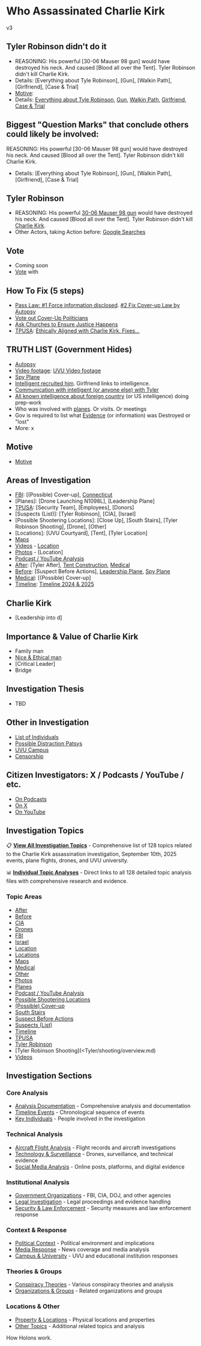 # Who Assassinated Charlie Kirk
v3

## Tyler Robinson didn't do it
- REASONING: His powerful [30-06 Mauser 98 gun] would have destroyed his neck. And caused [Blood all over the Tent]. Tyler Robinson didn't kill Charlie Kirk.
- Details: [Everything about Tyle Robinson], [Gun], [Walkin Path], [Girlfriend], [Case & Trial]
- [Motive](Motive/overview.md): 
- Details: [Everything about Tyle Robinson](/Tyler/overview.md), [Gun](/Gun_Bullet/overview.md), [Walkin Path](/Tyler/Travel.md), [Girlfriend](/Tyler/Girlfriend/overview.md), [Case & Trial](/Tyler/Trial/overview.md)


## Biggest "Question Marks" that conclude others could likely be involved:
REASONING: His powerful [30-06 Mauser 98 gun] would have destroyed his neck. And caused [Blood all over the Tent]. Tyler Robinson didn't kill Charlie Kirk.
- Details: [Everything about Tyle Robinson], [Gun], [Walkin Path], [Girlfriend], [Case & Trial]


## Tyler Robinson
- REASONING: His powerful [30-06 Mauser 98 gun](/Gun_Bullet/overview.md) would have destroyed his neck. And caused [Blood all over the Tent]. Tyler Robinson didn't kill [Charlie Kirk](/Charlie/overview.md).
- Other Actors, taking Action before: [Google Searches](/GoogleSearches/overview.md)


## Vote
- Coming soon
- [Vote](/Vote/overview.md) with


## How To Fix (5 steps)
- [Pass Law: #1 Force information disclosed](/Fix/Law1.md).  [#2 Fix Cover-up Law by Autopsy](/Fix/Law2.md)
- [Vote out Cover-Up Politicians](/Fix/Politicians.md)
- [Ask Churches to Ensure Justice Happens](/Fix/Churches.md)
- [TPUSA](TPUSA/TPUSA.md): [Ethically Aligned with Charlie Kirk. Fixes...](Fix/TPUSA.md)


## TRUTH LIST (Government Hides)
- [Autopsy](Charlie/Autopsy.md)
- [Video footage](cameras/security/overview.md): [UVU Video footage](Cameras/security/UVU_Security_Cameras.md)
- [Spy Plane](Planes/N1098L/overview.md)
- [Intelligent recruited him](Tyler/Recruited.md). Girlfriend links to intelligence.
- [Communication with intelligent (or anyone else) with Tyler](/Intelligence/overview.md)
- [All known intelligence about foreign country](/Intelligence/overview.md) (or US intelligence) doing prep-work
- Who was involved with [planes](/Planes/N1098L/overview.md). Or visits. Or meetings
- Gov is required to list what [Evidence](/gov/overview.md) (or information) was Destroyed or "lost"
- More: x


## Motive
- [Motive](Motive/overview.md)



## Areas of Investigation
- [FBI](FBI/overview.md): [(Possible) Cover-up], [Connecticut](FBI/Connecticut.md)
- [Planes]: [Drone Launching N1098L], [Leadership Plane]
- [TPUSA](Topics3/TPUSA/overview.md): [Security Team], [Employees], [Donors]
- [Suspects (List)]: [Tyler Robinson], [CIA], [Israel]
- [Possible Shootering Locations]: [Close Up], [South Stairs], [Tyler Robinson Shooting], [Drone], [Other]
- [Locations]: [UVU Courtyard], [Tent], [Tyler Location]
- [Maps](Maps/overview.md)
- [Videos](Videos/overview.md) - [Location](Locations/overview.md)
- [Photos](Photos/overview.md) - [Location]
- [Podcast / YouTube Analysis](Influencers/overview.md)
- [After](After/overview.md): [Tyler After], [Tent Construction](Tent/overview.md), [Medical](Medical/overview.md)
- [Before](Before/overview.md): [Suspect Before Actions], [Leadership Plane](Plane/Leadership/overview.md), [Spy Plane](Plane/N1098L/overview.md)
- [Medical](Medical/overview.md): [(Possible) Cover-up]
- [Timeline](Timeline/overview.md): [Timeline 2024 & 2025](Timeline/overview.md)


## Charlie Kirk
- [Leadership into d]


## Importance & Value of Charlie Kirk
- Family man
- [Nice & Ethical man](Charlie/overview.md)
- [Critical Leader]
- Bridge


## Investigation Thesis
- TBD


## Other in Investigation
- [List of Individuals](/People/overview.md)
- [Possible Distraction Patsys](/Patsys/overview.md)
- [UVU Campus](/UVU/maps.md)
- [Censorship](/Censorship/Censorship.md)


## Citizen Investigators: X / Podcasts / YouTube / etc.
- [On Podcasts](/Influencers/podcasts.md)
- [On X](/Influencers/x.md)
- [On YouTube](/Influencers/youtube.md)


## Investigation Topics

📋 **[View All Investigation Topics](/topics)** - Comprehensive list of 128 topics related to the Charlie Kirk assassination investigation, September 10th, 2025 events, plane flights, drones, and UVU university.

📊 **[Individual Topic Analyses](/topic-analyses)** - Direct links to all 128 detailed topic analysis files with comprehensive research and evidence.



### Topic Areas

- [After](After/overview.md)
- [Before](Before/overview.md)
- [CIA](CIA/overview.md)
- [Drones](Drones/overview.md)
- [FBI](./Topics3/FBI/overview)
- [Israel](<./Topics3/Israel/overview>)
- [Location](<./Topics3/Location/overview>)
- [Locations](<./Topics3/Locations/overview>)
- [Maps](<./Topics3/Maps/overview>)
- [Medical](<./Topics3/Medical/overview>)
- [Other](<./Topics3/Other/overview>)
- [Photos](<./Topics3/Photos/overview>)
- [Planes](<./Topics3/Planes/overview>)
- [Podcast / YouTube Analysis](<./Topics3/Podcast_YouTube_Analysis/overview>)
- [Possible Shootering Locations](<./Topics3/Possible Shootering Locations/overview>)
- [(Possible) Cover-up](<./Topics3/Possible_) _Cover-up/overview>)
- [South Stairs](<./Topics3/South Stairs/overview>)
- [Suspect Before Actions](<./Topics3/Suspect Before Actions/overview>)
- [Suspects (List)](<./Topics3/Suspects (List)/overview>)
- [Timeline](<./Topics3/Timeline/overview>)
- [TPUSA](TPUSA/overview.md)
- [Tyler Robinson](Tyler/overview>)
- [Tyler Robinson Shooting](<Tyler/shooting/overview.md)
- [Videos](Videos/overview.md)


## Investigation Sections

### Core Analysis
- [Analysis Documentation](/analysis_documentation/overview) - Comprehensive analysis and documentation
- [Timeline Events](/timeline_events/overview) - Chronological sequence of events
- [Key Individuals](/key_individuals/overview) - People involved in the investigation

### Technical Analysis
- [Aircraft Flight Analysis](/aircraft_flight_analysis/overview) - Flight records and aircraft investigations
- [Technology & Surveillance](/technology_surveillance/overview) - Drones, surveillance, and technical evidence
- [Social Media Analysis](/social_media_analysis/overview) - Online posts, platforms, and digital evidence

### Institutional Analysis
- [Government Organizations](/government_organizations/overview) - FBI, CIA, DOJ, and other agencies
- [Legal Investigation](/legal_investigation/overview) - Legal proceedings and evidence handling
- [Security & Law Enforcement](/security_law_enforcement/overview) - Security measures and law enforcement response

### Context & Response
- [Political Context](/political_context/overview) - Political environment and implications
- [Media Response](/media_response/overview) - News coverage and media analysis
- [Campus & University](/campus_university/overview) - UVU and educational institution responses

### Theories & Groups
- [Conspiracy Theories](/conspiracy_theories/overview) - Various conspiracy theories and analysis
- [Organizations & Groups](/organizations_groups/overview) - Related organizations and groups

### Locations & Other
- [Property & Locations](/property_locations/overview) - Physical locations and properties
- [Other Topics](/other_topics/overview) - Additional related topics and analysis

How Holons work.<!-- GitHub Pages refresh trigger: Fri Oct 17 14:36:17 PDT 2025 -->
